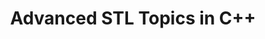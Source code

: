 ---
id: cpp-STL-advanced-topics
title: Advanced STL Topics in C++
sidebar_label: Advanced STL Topics in C++
sidebar_position: 3
tags:
  [
    c++,
    programming,
    c++ advanced,
    c++ STL advanced,
    c++ STL
  ]
description: In this tutorial, we'll explore advanced topics in the C++ Standard Template Library (STL). We'll go beyond the basics and dive into more advanced concepts and techniques, such as custom allocators, advanced iterator usage, and STL extensions. You'll learn how to leverage the full power and flexibility of the STL to solve complex programming problems efficiently. Understanding advanced STL topics is essential for mastering C++ programming and writing high-quality, maintainable code.
---